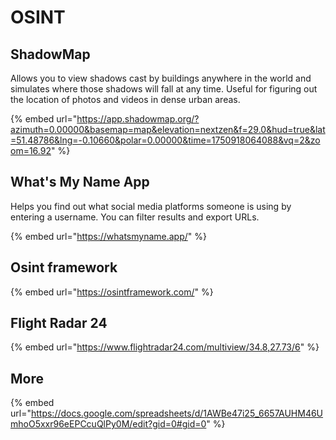 # OSINT

## ShadowMap

Allows you to view shadows cast by buildings anywhere in the world and simulates where those shadows will fall at any time. Useful for figuring out the location of photos and videos in dense urban areas.

{% embed url="https://app.shadowmap.org/?azimuth=0.00000&basemap=map&elevation=nextzen&f=29.0&hud=true&lat=51.48786&lng=-0.10660&polar=0.00000&time=1750918064088&vq=2&zoom=16.92" %}

## &#x20;What's My Name App

Helps you find out what social media platforms someone is using by entering a username. You can filter results and export URLs.

{% embed url="https://whatsmyname.app/" %}

## &#x20;Osint framework

{% embed url="https://osintframework.com/" %}

## &#x20;Flight Radar 24

{% embed url="https://www.flightradar24.com/multiview/34.8,27.73/6" %}

## More

{% embed url="https://docs.google.com/spreadsheets/d/1AWBe47i25_6657AUHM46UmhoO5xxr96eEPCcuQlPy0M/edit?gid=0#gid=0" %}



